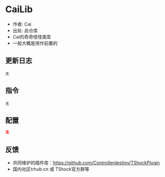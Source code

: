 # CaiLib 
- 作者: Cai
- 出处: 此仓库
- Cai的奇奇怪怪类库
- 一般大概是用作前置的

## 更新日志

```
无
```

## 指令

```
无
```

## 配置

```json
无
```
## 反馈
- 共同维护的插件库：https://github.com/Controllerdestiny/TShockPlugin
- 国内社区trhub.cn 或 TShock官方群等
